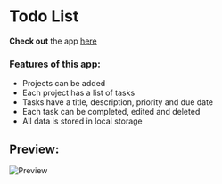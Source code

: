 # Todo List

**Check out** the app [here](https://ibndaanis.github.io/todo-list/)

### Features of this app:

- Projects can be added
- Each project has a list of tasks
- Tasks have a title, description, priority and due date
- Each task can be completed, edited and deleted
- All data is stored in local storage

## Preview:

![Preview](./dist/images/preview.png)
